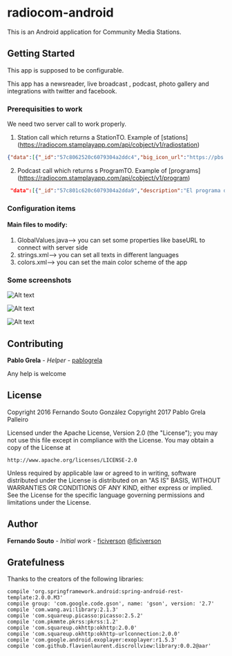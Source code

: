 # radiocom-android
This is an Android application for Community Media Stations.
## Getting Started
This app is supposed to be configurable.

This app has a newsreader, live broadcast , podcast, photo gallery and integrations with twitter and facebook.

### Prerequisities to work
We need two server call to work properly. 

1. Station call which returns a StationTO. Example of [stations] (https://radiocom.stamplayapp.com/api/cobject/v1/radiostation)
  ```JSON
  {"data":[{"_id":"57c8062520c6079304a2ddc4","big_icon_url":"https://pbs.twimg.com/profile_images/2532032956/i2da9drz65bguq6vdj43.jpeg","history":"<h3>Benvid@ a radio comunitaria da Coruña. CUAC FM emitindo no 103.4 FM desde 1996.</h3><img src=\"https://upload.wikimedia.org/wikipedia/commons/thumb/1/16/Estudio_Jose_Couso_-_Cuac_FM.001.JPG/220px-Estudio_Jose_Couso_-_Cuac_FM.001.JPG\" alt=\"Smiley face\"><p>Se tes interés en facer un programa de radio contacta a través do correo electrónico e te mandaremos a información.","icon_url":"https://pbs.twimg.com/profile_images/2532032956/i2da9drz65bguq6vdj43.jpeg","latitude":"-9,2","longitude":"40,32","news_rss":"https://cuacfm.org/feed/","station_name":"CUAC FM","station_photos":["https://cuacfm.org/wp-content/uploads/2015/04/cousomicros1.jpg","http://fotos00.laopinioncoruna.es/2015/12/10/646x260/cuac-fm.jpg"],"stream_url":"https://streaming.cuacfm.org/cuacfm-128k.mp3"} 
  ```

2. Podcast call which returns s ProgramTO. Example of [programs] (https://radiocom.stamplayapp.com/api/cobject/v1/program)
  ```JSON
   "data":[{"_id":"57c801c620c6079304a2dda9","description":"El programa de series en serio","logo_url":"http://image","rss_url":"http://podcastrss","title":"Spoiler"},{"_id":"57c8039b20c6079304a2ddc2","description":"Irmans","logo_url":"http://image","rss_url":"http://podcastrss","title":"Alegría","appId":"radiocom"}].
   ```

### Configuration items

#### Main files to modify:
1. GlobalValues.java--> you can set some properties like baseURL to connect with server side
2. strings.xml--> you can set all texts in different languages
3. colors.xml--> you can set the main color scheme of the app
  


### Some screenshots

![Alt text](https://dl.dropboxusercontent.com/u/30278258/radiocom/compo1.png?raw=true "News, station, etc.")

![Alt text](https://dl.dropboxusercontent.com/u/30278258/radiocom/compo2.png?raw=true "Streaming, podcasting")

![Alt text](https://dl.dropboxusercontent.com/u/30278258/radiocom/giftuto.gif?raw=true "Tutorial first launch")


## Contributing

**Pablo Grela** - *Helper* - [pablogrela](https://github.com/pablogrela)

Any help is welcome

## License

  Copyright 2016 Fernando Souto González
  Copyright 2017 Pablo Grela Palleiro

Licensed under the Apache License, Version 2.0 (the "License");
you may not use this file except in compliance with the License.
You may obtain a copy of the License at

    http://www.apache.org/licenses/LICENSE-2.0

Unless required by applicable law or agreed to in writing, software
distributed under the License is distributed on an "AS IS" BASIS,
WITHOUT WARRANTIES OR CONDITIONS OF ANY KIND, either express or implied.
See the License for the specific language governing permissions and
limitations under the License.

## Author
 **Fernando Souto** - *Initial work* - [ficiverson](https://github.com/ficiverson) [@ficiverson](https://twitter.com/ficiverson)

## Gratefulness

Thanks to the creators of the following libraries:

    compile 'org.springframework.android:spring-android-rest-template:2.0.0.M3'
    compile group: 'com.google.code.gson', name: 'gson', version: '2.7'
    compile 'com.wang.avi:library:2.1.3'
    compile 'com.squareup.picasso:picasso:2.5.2'
    compile 'com.pkmmte.pkrss:pkrss:1.2'
    compile 'com.squareup.okhttp:okhttp:2.0.0'
    compile 'com.squareup.okhttp:okhttp-urlconnection:2.0.0'
    compile 'com.google.android.exoplayer:exoplayer:r1.5.3'
    compile 'com.github.flavienlaurent.discrollview:library:0.0.2@aar'

